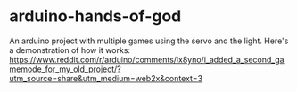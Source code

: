 # arduino-hands-of-god
An arduino project with multiple games using the servo and the light.
Here's a demonstration of how it works: https://www.reddit.com/r/arduino/comments/lx8yno/i_added_a_second_gamemode_for_my_old_project/?utm_source=share&utm_medium=web2x&context=3
